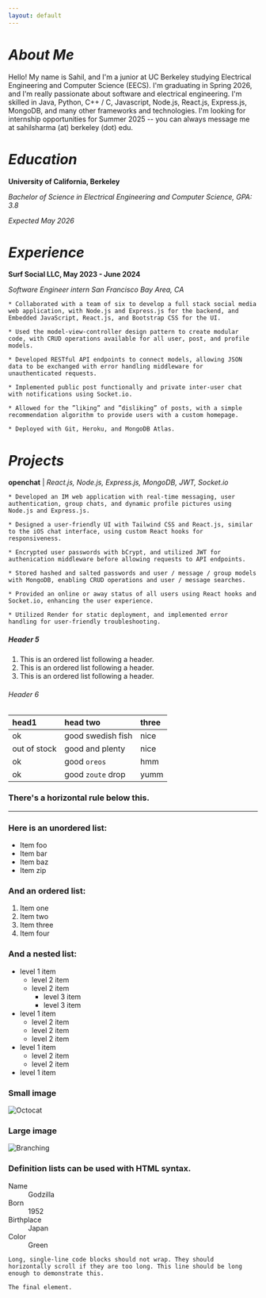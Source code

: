 ```yaml
---
layout: default
---
```


# _About Me_

Hello! My name is Sahil, and I'm a junior at UC Berkeley studying Electrical Engineering and Computer Science (EECS). I'm graduating in Spring 2026, and I'm really passionate about software and electrical engineering. I'm skilled in Java, Python, C++ / C, Javascript, Node.js, React.js, Express.js, MongoDB, and many other frameworks and technologies. I'm looking for internship opportunities for Summer 2025 -- you can always message me at sahilsharma (at) berkeley (dot) edu. 

# _Education_

**University of California, Berkeley**

_Bachelor of Science in Electrical Engineering and Computer Science, GPA: 3.8_

_Expected May 2026_

# _Experience_

**Surf Social LLC, May 2023 - June 2024**

_Software Engineer intern  San Francisco Bay Area, CA_

    * Collaborated with a team of six to develop a full stack social media web application, with Node.js and Express.js for the backend, and Embedded JavaScript, React.js, and Bootstrap CSS for the UI.

    * Used the model-view-controller design pattern to create modular code, with CRUD operations available for all user, post, and profile models.

    * Developed RESTful API endpoints to connect models, allowing JSON data to be exchanged with error handling middleware for unauthenticated requests.

    * Implemented public post functionally and private inter-user chat with notifications using Socket.io.

    * Allowed for the ”liking” and ”disliking” of posts, with a simple recommendation algorithm to provide users with a custom homepage.

    * Deployed with Git, Heroku, and MongoDB Atlas.

# _Projects_

**openchat** | _React.js, Node.js, Express.js, MongoDB, JWT, Socket.io_

    * Developed an IM web application with real-time messaging, user authentication, group chats, and dynamic profile pictures using Node.js and Express.js.

    * Designed a user-friendly UI with Tailwind CSS and React.js, similar to the iOS chat interface, using custom React hooks for responsiveness.

    * Encrypted user passwords with bCrypt, and utilized JWT for authenication middleware before allowing requests to API endpoints.

    * Stored hashed and salted passwords and user / message / group models with MongoDB, enabling CRUD operations and user / message searches.

    * Provided an online or away status of all users using React hooks and Socket.io, enhancing the user experience.

    * Utilized Render for static deployment, and implemented error handling for user-friendly troubleshooting.

##### Header 5

1.  This is an ordered list following a header.
2.  This is an ordered list following a header.
3.  This is an ordered list following a header.

###### Header 6

| head1        | head two          | three |
|:-------------|:------------------|:------|
| ok           | good swedish fish | nice  |
| out of stock | good and plenty   | nice  |
| ok           | good `oreos`      | hmm   |
| ok           | good `zoute` drop | yumm  |

### There's a horizontal rule below this.

* * *

### Here is an unordered list:

*   Item foo
*   Item bar
*   Item baz
*   Item zip

### And an ordered list:

1.  Item one
1.  Item two
1.  Item three
1.  Item four

### And a nested list:

- level 1 item
  - level 2 item
  - level 2 item
    - level 3 item
    - level 3 item
- level 1 item
  - level 2 item
  - level 2 item
  - level 2 item
- level 1 item
  - level 2 item
  - level 2 item
- level 1 item

### Small image

![Octocat](https://github.githubassets.com/images/icons/emoji/octocat.png)

### Large image

![Branching](https://guides.github.com/activities/hello-world/branching.png)


### Definition lists can be used with HTML syntax.

<dl>
<dt>Name</dt>
<dd>Godzilla</dd>
<dt>Born</dt>
<dd>1952</dd>
<dt>Birthplace</dt>
<dd>Japan</dd>
<dt>Color</dt>
<dd>Green</dd>
</dl>

```
Long, single-line code blocks should not wrap. They should horizontally scroll if they are too long. This line should be long enough to demonstrate this.
```

```
The final element.
```
